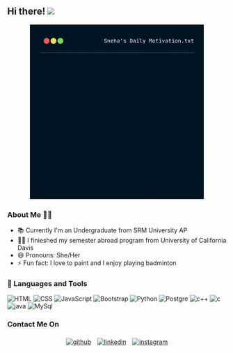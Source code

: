 ## Hi there! <img src="https://raw.githubusercontent.com/MartinHeinz/MartinHeinz/master/wave.gif" width="30px">

<p align="center">
<img src="git.gif" width="400" height="400">
</p>

### About Me 👩‍💻
- 📚 Currently I'm an Undergraduate from SRM University AP 
- 👩‍🎓 I finieshed my semester abroad program from University of California Davis
- 😄 Pronouns: She/Her
- ⚡ Fun fact: I love to paint and I enjoy playing badminton 

### 🧰 Languages and Tools
  ![HTML](https://img.shields.io/badge/-HTML-333333?style=flat&logo=HTML5)
  ![CSS](https://img.shields.io/badge/-CSS-333333?style=flat&logo=CSS3&logoColor=1572B6)
  ![JavaScript](https://img.shields.io/badge/-JavaScript-333333?style=flat&logo=javascript)
  ![Bootstrap](https://img.shields.io/badge/-Bootstrap-333333?style=flat&logo=bootstrap&logoColor=563D7C)
  ![Python](https://img.shields.io/badge/Python-3776AB?style=for-the-badge&logo=python&logoColor=white)
  ![Postgre](https://img.shields.io/badge/PostgreSQL-316192?style=for-the-badge&logo=postgresql&logoColor=white)
  ![c++](https://img.shields.io/badge/C%2B%2B-00599C?style=for-the-badge&logo=c%2B%2B&logoColor=white)
  ![c](https://img.shields.io/badge/C-00599C?style=for-the-badge&logo=c&logoColor=white)
  ![java](https://img.shields.io/badge/Java-ED8B00?style=for-the-badge&logo=java&logoColor=white)
  ![MySql](https://img.shields.io/badge/MySQL-00000F?style=for-the-badge&logo=mysql&logoColor=white)
  
### Contact Me On
<p align="center">
	<a href="https://github.com/snehithabarukula"><img alt="github" width="10%" style="padding:5px" src="https://img.icons8.com/clouds/100/000000/github.png"/></a>
	<a href="https://www.linkedin.com/in/snehitha-barukula-bb69011a7/"><img alt="linkedin" width="10%" style="padding:5px" src="https://img.icons8.com/clouds/100/000000/linkedin.png"/></a>
	<a href="https://www.instagram.com/pinot_palette/"><img alt="instagram" width="10%" style="padding:5px" src="https://img.icons8.com/clouds/100/000000/instagram.png"/></a>
</p>

